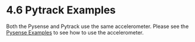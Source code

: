 # 4.6 Pytrack Examples

Both the Pysense and Pytrack use the same accelerometer. Please see the [Pysense Examples](pysense.md) to see how to use the accelerometer.

